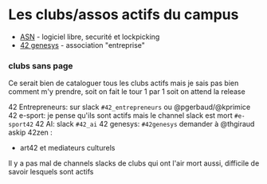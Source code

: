 <!-- TITLE: Clubs -->
<!-- SUBTITLE: A quick summary of Clubs -->

# Les clubs/assos actifs du campus
- [ASN](/campus-paris/clubs/asn) - logiciel libre, securité et lockpicking
- [42 genesys](/campus-paris/clubs/42genesys) - association "entreprise"

### clubs sans page

Ce serait bien de cataloguer tous les clubs actifs mais je sais pas bien comment m'y prendre, soit on fait le tour 1 par 1 soit on attend la release

42 Entrepreneurs: sur slack `#42_entrepreneurs` ou @pgerbaud/@kprimice
42 e-sport: je pense qu'ils sont actifs mais le channel slack est mort `#e-sport42`
42 AI: slack `#42_ai`
42 genesys: `#42genesys` demander à @thgiraud askip
42zen : 

+ art42 et mediateurs culturels



Il y a pas mal de channels slacks de clubs qui ont l'air mort aussi, difficile de savoir lesquels sont actifs